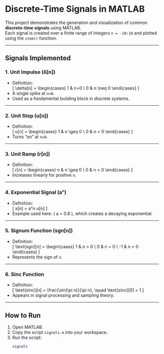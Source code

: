 # Discrete-Time Signals in MATLAB

This project demonstrates the generation and visualization of common **discrete-time signals** using MATLAB.  
Each signal is created over a finite range of integers `n = -10:10` and plotted using the `stem()` function.

---

## Signals Implemented

### 1. Unit Impulse (δ[n])

- Definition:  
  \[
  \delta[n] = \begin{cases}
  1 & n=0 \\
  0 & n \neq 0
  \end{cases}
  \]
- A single spike at `n=0`.
- Used as a fundamental building block in discrete systems.

---

### 2. Unit Step (u[n])

- Definition:  
  \[
  u[n] = \begin{cases}
  1 & n \geq 0 \\
  0 & n < 0
  \end{cases}
  \]
- Turns “on” at `n=0`.

---

### 3. Unit Ramp (r[n])

- Definition:  
  \[
  r[n] = \begin{cases}
  n & n \geq 0 \\
  0 & n < 0
  \end{cases}
  \]
- Increases linearly for positive `n`.

---

### 4. Exponential Signal (aⁿ)

- Definition:  
  \[
  x[n] = a^n u[n]
  \]
- Example used here: \( a = 0.8 \), which creates a decaying exponential.

---

### 5. Signum Function (sgn[n])

- Definition:  
  \[
  \text{sgn}[n] = \begin{cases}
  1 & n > 0 \\
  0 & n = 0 \\
  -1 & n < 0
  \end{cases}
  \]
- Represents the sign of `n`.

---

### 6. Sinc Function

- Definition:  
  \[
  \text{sinc}[n] = \frac{\sin(\pi n)}{\pi n}, \quad \text{sinc}[0] = 1
  \]
- Appears in signal processing and sampling theory.

---

## How to Run

1. Open MATLAB.
2. Copy the script `signals.m` into your workspace.
3. Run the script:
   ```matlab
   signals
   ```
